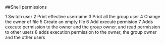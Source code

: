 ##Shell permissions

1 Switch user
2 Print effective username
3 Print all the group user
4 Change the owner of file
5 Create an empty file
6 Add execute permision
7 Adds execute permission to the owner and the group owner, and read permission to other users
8 adds execution permission to the owner, the group owner and the other users